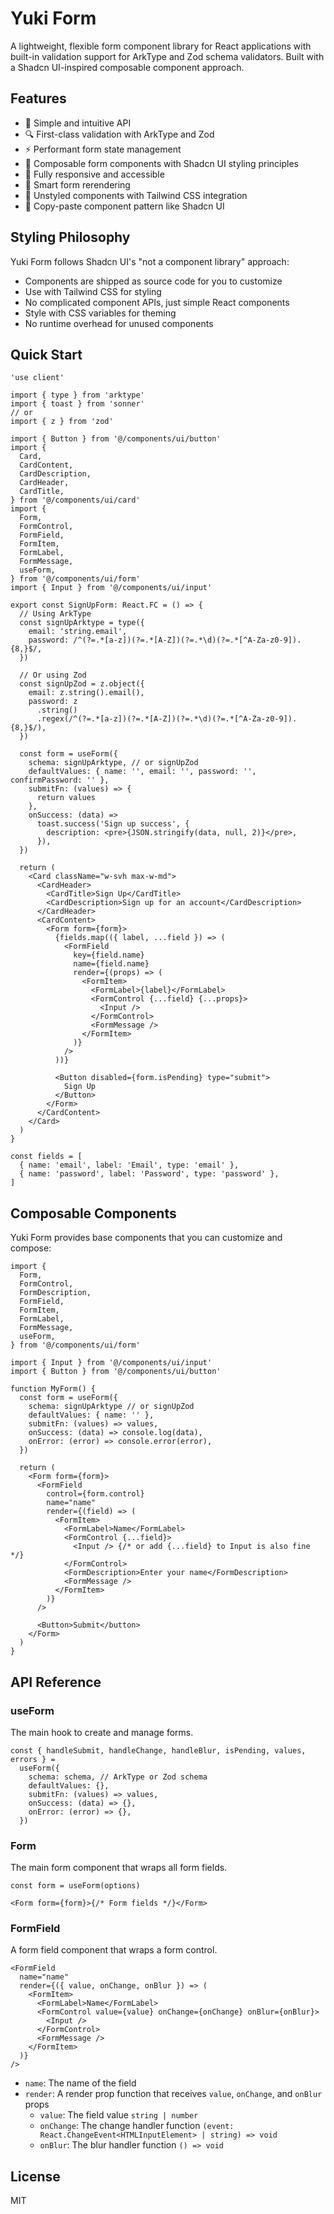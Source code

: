 # Yuki Form

A lightweight, flexible form component library for React applications with built-in validation support for ArkType and Zod schema validators. Built with a Shadcn UI-inspired composable component approach.

## Features

- 🚀 Simple and intuitive API
- 🔍 First-class validation with ArkType and Zod
- ⚡️ Performant form state management
- 🧩 Composable form components with Shadcn UI styling principles
- 📱 Fully responsive and accessible
- 🔄 Smart form rerendering
- 🎨 Unstyled components with Tailwind CSS integration
- 🧰 Copy-paste component pattern like Shadcn UI

## Styling Philosophy

Yuki Form follows Shadcn UI's "not a component library" approach:

- Components are shipped as source code for you to customize
- Use with Tailwind CSS for styling
- No complicated component APIs, just simple React components
- Style with CSS variables for theming
- No runtime overhead for unused components

## Quick Start

```tsx
'use client'

import { type } from 'arktype'
import { toast } from 'sonner'
// or
import { z } from 'zod'

import { Button } from '@/components/ui/button'
import {
  Card,
  CardContent,
  CardDescription,
  CardHeader,
  CardTitle,
} from '@/components/ui/card'
import {
  Form,
  FormControl,
  FormField,
  FormItem,
  FormLabel,
  FormMessage,
  useForm,
} from '@/components/ui/form'
import { Input } from '@/components/ui/input'

export const SignUpForm: React.FC = () => {
  // Using ArkType
  const signUpArktype = type({
    email: 'string.email',
    password: /^(?=.*[a-z])(?=.*[A-Z])(?=.*\d)(?=.*[^A-Za-z0-9]).{8,}$/,
  })

  // Or using Zod
  const signUpZod = z.object({
    email: z.string().email(),
    password: z
      .string()
      .regex(/^(?=.*[a-z])(?=.*[A-Z])(?=.*\d)(?=.*[^A-Za-z0-9]).{8,}$/),
  })

  const form = useForm({
    schema: signUpArktype, // or signUpZod
    defaultValues: { name: '', email: '', password: '', confirmPassword: '' },
    submitFn: (values) => {
      return values
    },
    onSuccess: (data) =>
      toast.success('Sign up success', {
        description: <pre>{JSON.stringify(data, null, 2)}</pre>,
      }),
  })

  return (
    <Card className="w-svh max-w-md">
      <CardHeader>
        <CardTitle>Sign Up</CardTitle>
        <CardDescription>Sign up for an account</CardDescription>
      </CardHeader>
      <CardContent>
        <Form form={form}>
          {fields.map(({ label, ...field }) => (
            <FormField
              key={field.name}
              name={field.name}
              render={(props) => (
                <FormItem>
                  <FormLabel>{label}</FormLabel>
                  <FormControl {...field} {...props}>
                    <Input />
                  </FormControl>
                  <FormMessage />
                </FormItem>
              )}
            />
          ))}

          <Button disabled={form.isPending} type="submit">
            Sign Up
          </Button>
        </Form>
      </CardContent>
    </Card>
  )
}

const fields = [
  { name: 'email', label: 'Email', type: 'email' },
  { name: 'password', label: 'Password', type: 'password' },
]
```

## Composable Components

Yuki Form provides base components that you can customize and compose:

```tsx
import {
  Form,
  FormControl,
  FormDescription,
  FormField,
  FormItem,
  FormLabel,
  FormMessage,
  useForm,
} from '@/components/ui/form'

import { Input } from '@/components/ui/input'
import { Button } from '@/components/ui/button'

function MyForm() {
  const form = useForm({
    schema: signUpArktype // or signUpZod
    defaultValues: { name: '' },
    submitFn: (values) => values,
    onSuccess: (data) => console.log(data),
    onError: (error) => console.error(error),
  })

  return (
    <Form form={form}>
      <FormField
        control={form.control}
        name="name"
        render={(field) => (
          <FormItem>
            <FormLabel>Name</FormLabel>
            <FormControl {...field}>
              <Input /> {/* or add {...field} to Input is also fine */}
            </FormControl>
            <FormDescription>Enter your name</FormDescription>
            <FormMessage />
          </FormItem>
        )}
      />

      <Button>Submit</button>
    </Form>
  )
}
```

## API Reference

### useForm

The main hook to create and manage forms.

```tsx
const { handleSubmit, handleChange, handleBlur, isPending, values, errors } =
  useForm({
    schema: schema, // ArkType or Zod schema
    defaultValues: {},
    submitFn: (values) => values,
    onSuccess: (data) => {},
    onError: (error) => {},
  })
```

### Form

The main form component that wraps all form fields.

```tsx
const form = useForm(options)

<Form form={form}>{/* Form fields */}</Form>
```

### FormField

A form field component that wraps a form control.

```tsx
<FormField
  name="name"
  render={({ value, onChange, onBlur }) => (
    <FormItem>
      <FormLabel>Name</FormLabel>
      <FormControl value={value} onChange={onChange} onBlur={onBlur}>
        <Input />
      </FormControl>
      <FormMessage />
    </FormItem>
  )}
/>
```

- `name`: The name of the field
- `render`: A render prop function that receives `value`, `onChange`, and `onBlur` props
  - `value`: The field value `string | number`
  - `onChange`: The change handler function `(event: React.ChangeEvent<HTMLInputElement> | string) => void`
  - `onBlur`: The blur handler function `() => void`

## License

MIT
